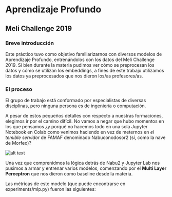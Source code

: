 
# Aprendizaje Profundo
## Meli Challenge 2019
### Breve introducción
Este práctico tuvo como objetivo familiarizarnos con diversos modelos de Aprendizaje Profundo, entrenándolos con los datos del Meli Challenge 2019.
Si bien durante la materia pudimos ver cómo se preprocesan los datos y cómo se utilizan los embeddings, a fines de este trabajo utilizamos los datos ya preprocesados que nos dieron los/as profesores/as.

### El proceso
El grupo de trabajo está conformado por especialistas de diversas disciplinas, pero ninguna persona es de ingeniería o computación.

A pesar de estos pequeños detalles con respecto a nuestras formaciones, elegimos ir por el camino difícil. No vamos a negar que hubo momentos en los que pensamos ¿y porqué no hacemos todo en una sola Jupyter Notebook en Colab como venimos haciendo en vez de meternos en _el temible servidor_ de FAMAF denominado Nabuconodosor2 (sí, como la nave de Morfeo)?

![alt text](https://i.imgflip.com/5wn3wz.jpg) 

Una vez que comprenidmos la lógica detrás de Nabu2 y Jupyter Lab nos pusimos a armar y entrenar varios modelos, comenzando por el **Multi Layer Perceptron** que nos dieron como baseline desde la materia.

Las métricas de este modelo (que puede encontrarse en experiments/mlp.py) fueron las siguientes:
